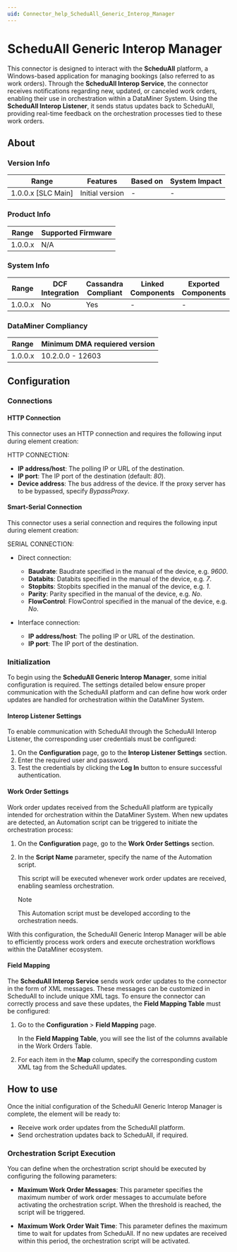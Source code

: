 ```yaml
---
uid: Connector_help_ScheduAll_Generic_Interop_Manager
---
```


# ScheduAll Generic Interop Manager

This connector is designed to interact with the **ScheduAll** platform, a Windows-based application for managing bookings (also referred to as work orders). Through the **ScheduAll Interop Service**, the connector receives notifications regarding new, updated, or canceled work orders, enabling their use in orchestration within a DataMiner System. Using the **ScheduAll Interop Listener**, it sends status updates back to ScheduAll, providing real-time feedback on the orchestration processes tied to these work orders.

## About

### Version Info

| Range              | Features        | Based on | System Impact |
|--------------------|-----------------|----------|---------------|
| 1.0.0.x [SLC Main] | Initial version | -        | -             |

### Product Info

| Range   | Supported Firmware |
|---------|--------------------|
| 1.0.0.x | N/A                |

### System Info

| Range   | DCF Integration | Cassandra Compliant | Linked Components | Exported Components |
|---------|-----------------|---------------------|-------------------|---------------------|
| 1.0.0.x | No              | Yes                 | -                 | -                   |

### DataMiner Compliancy

| Range   | Minimum DMA requiered version |
|---------|--------------------|
| 1.0.0.x | 10.2.0.0 - 12603                |


## Configuration

### Connections

#### HTTP Connection

This connector uses an HTTP connection and requires the following input during element creation:

HTTP CONNECTION:

- **IP address/host**: The polling IP or URL of the destination.
- **IP port**: The IP port of the destination (default: *80*).
- **Device address**: The bus address of the device. If the proxy server has to be bypassed, specify *BypassProxy*.

#### Smart-Serial Connection

This connector uses a serial connection and requires the following input during element creation:

SERIAL CONNECTION:

- Direct connection:

  - **Baudrate**: Baudrate specified in the manual of the device, e.g. *9600*.
  - **Databits**: Databits specified in the manual of the device, e.g. *7*.
  - **Stopbits**: Stopbits specified in the manual of the device, e.g. *1*.
  - **Parity**: Parity specified in the manual of the device, e.g. *No*.
  - **FlowControl**: FlowControl specified in the manual of the device, e.g. *No*.

- Interface connection:

  - **IP address/host**: The polling IP or URL of the destination.
  - **IP port**: The IP port of the destination.
  
### Initialization

To begin using the **ScheduAll Generic Interop Manager**, some initial configuration is required. The settings detailed below ensure proper communication with the ScheduAll platform and can define how work order updates are handled for orchestration within the DataMiner System.

#### Interop Listener Settings

To enable communication with ScheduAll through the ScheduAll Interop Listener, the corresponding user credentials must be configured:

1. On the **Configuration** page, go to the **Interop Listener Settings** section.
1. Enter the required user and password.
1. Test the credentials by clicking the **Log In** button to ensure successful authentication.

#### Work Order Settings

Work order updates received from the ScheduAll platform are typically intended for orchestration within the DataMiner System. When new updates are detected, an Automation script can be triggered to initiate the orchestration process:

1. On the **Configuration** page, go to the **Work Order Settings** section.
1. In the **Script Name** parameter, specify the name of the Automation script.

   This script will be executed whenever work order updates are received, enabling seamless orchestration.

   > [!NOTE]
   > This Automation script must be developed according to the orchestration needs.

With this configuration, the ScheduAll Generic Interop Manager will be able to efficiently process work orders and execute orchestration workflows within the DataMiner ecosystem.

#### Field Mapping

The **ScheduAll Interop Service** sends work order updates to the connector in the form of XML messages. These messages can be customized in ScheduAll to include unique XML tags. To ensure the connector can correctly process and save these updates, the **Field Mapping Table** must be configured:

1. Go to the **Configuration** > **Field Mapping** page.

   In the **Field Mapping Table**, you will see the list of the columns available in the Work Orders Table.

1. For each item in the **Map** column, specify the corresponding custom XML tag from the ScheduAll updates.

## How to use

Once the initial configuration of the ScheduAll Generic Interop Manager is complete, the element will be ready to:

- Receive work order updates from the ScheduAll platform.
- Send orchestration updates back to ScheduAll, if required.

### Orchestration Script Execution

You can define when the orchestration script should be executed by configuring the following parameters:

- **Maximum Work Order Messages**: This parameter specifies the maximum number of work order messages to accumulate before activating the orchestration script. When the threshold is reached, the script will be triggered.

- **Maximum Work Order Wait Time**: This parameter defines the maximum time to wait for updates from ScheduAll. If no new updates are received within this period, the orchestration script will be activated.
